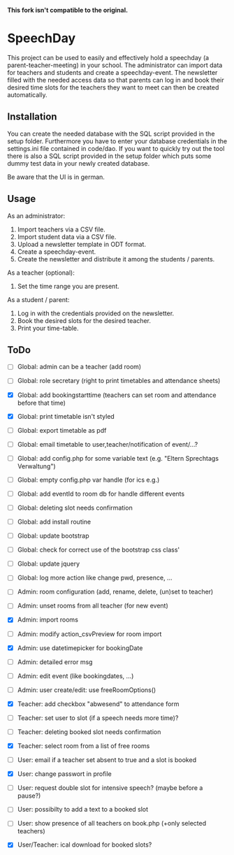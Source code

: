 **This fork isn't compatible to the original.**

# SpeechDay

This project can be used to easily and effectively hold a speechday (a parent-teacher-meeting) in your school.
The administrator can import data for teachers and students and create a speechday-event.
The newsletter filled with the needed access data so that parents can log in and book their desired time slots for the teachers they want to meet can then be created automatically. 

## Installation

You can create the needed database with the SQL script provided in the setup folder.
Furthermore you have to enter your database credentials in the settings.ini file contained in code/dao.
If you want to quickly try out the tool there is also a SQL script provided in the setup folder which puts some dummy test data in your newly created database. 

Be aware that the UI is in german.

## Usage

As an administrator:

1. Import teachers via a CSV file.
2. Import student data via a CSV file.
3. Upload a newsletter template in ODT format.
4. Create a speechday-event.
5. Create the newsletter and distribute it among the students / parents.

As a teacher (optional):

1. Set the time range you are present.

As a student / parent:

1. Log in with the credentials provided on the newsletter.
2. Book the desired slots for the desired teacher.
3. Print your time-table.

## ToDo
- [ ] Global: admin can be a teacher (add room)
- [ ] Global: role secretary (right to print timetables and attendance sheets)
- [x] Global: add bookingstarttime (teachers can set room and attendance before that time)
- [x] Global: print timetable isn't styled
- [ ] Global: export timetable as pdf
- [ ] Global: email timetable to user,teacher/notification of event/...?
- [ ] Global: add config.php for some variable text (e.g. "Eltern Sprechtags Verwaltung")
- [ ] Global: empty config.php var handle (for ics e.g.)
- [ ] Global: add eventId to room db for handle different events
- [ ] Global: deleting slot needs confirmation
- [ ] Global: add install routine
- [ ] Global: update bootstrap
- [ ] Global: check for correct use of the bootstrap css class'
- [ ] Global: update jquery
- [ ] Global: log more action like change pwd, presence, ...

- [ ] Admin: room configuration (add, rename, delete, (un)set to teacher)
- [ ] Admin: unset rooms from all teacher (for new event)
- [x] Admin: import rooms
- [ ] Admin: modify action_csvPreview for room import
- [x] Admin: use datetimepicker for bookingDate
- [ ] Admin: detailed error msg
- [ ] Admin: edit event (like bookingdates, ...)
- [ ] Admin: user create/edit: use freeRoomOptions()

- [x] Teacher: add checkbox "abwesend" to attendance form
- [ ] Teacher: set user to slot (if a speech needs more time)?
- [ ] Teacher: deleting booked slot needs confirmation
- [x] Teacher: select room from a list of free rooms

- [ ] User: email if a teacher set absent to true and a slot is booked
- [x] User: change passwort in profile
- [ ] User: request double slot for intensive speech? (maybe before a pause?)
- [ ] User: possibilty to add a text to a booked slot
- [ ] User: show presence of all teachers on book.php (+only selected teachers)

- [x] User/Teacher: ical download for booked slots?